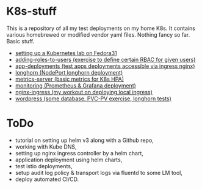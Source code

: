 # K8s-stuff
This is a repository of all my test deployments on my home K8s. It contains various homebrewed or modified vendor yaml files.
Nothing fancy so far.  Basic stuff.

- [setting up a Kubernetes lab on Fedora31](kube-installation/README.md)
- [adding-roles-to-users (exercise to define certain RBAC for given users)](adding-roles-to-users/README.md)
- [app-deployments (test apps deployments accessible via ingress nginx)](app-deployments/README.md)
- [longhorn (NodePort longhorn deployment)](longhorn/README.md)
- [metrics-server (basic metrics for K8s HPA)](metrics-server/README.md)
- [monitoring (Prometheus & Grafana deployment)](monitoring/README.md)
- [nginx-ingress (my workout on deploying local ingress)](nginx-ingress/README.md)
- [wordpress (some database, PVC-PV exercise, longhorn tests)](wordpress/README.md)

# ToDo

- tutorial on setting up helm v3 along with a Github repo,
- working with Kube DNS,
- setting up nginx ingress controller by a helm chart,
- application deployment using helm charts,
- test istio deployments,
- setup audit log policy & transport logs via fluentd to some LM tool,
- deploy automated CI/CD.
